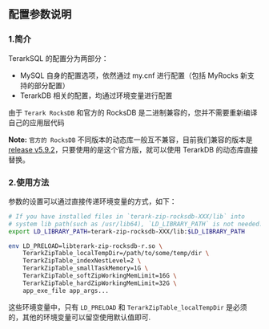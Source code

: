 ## 配置参数说明

### 1.简介
TerarkSQL 的配置分为两部分：
- MySQL 自身的配置选项，依然通过 my.cnf 进行配置（包括 MyRocks 新支持的部分配置）
- TerarkDB 相关的配置，均通过环境变量进行配置

由于 `Terark RocksDB` 和官方的 RocksDB 是二进制兼容的，您并不需要重新编译自己的应用层代码

**Note:** `官方的 RocksDB` 不同版本的动态库一般互不兼容，目前我们兼容的版本是 [release v5.9.2](https://github.com/facebook/rocksdb/releases/tag/v5.9.2)，只要使用的是这个官方版，就可以使用 TerarkDB 的动态库直接替换。

### 2.使用方法

参数的设置可以通过直接传递环境变量的方式，如下：

```bash
# If you have installed files in `terark-zip-rocksdb-XXX/lib` into
# system lib path(such as /usr/lib64), `LD_LIBRARY_PATH` is not needed.
export LD_LIBRARY_PATH=terark-zip-rocksdb-XXX/lib:$LD_LIBRARY_PATH

env LD_PRELOAD=libterark-zip-rocksdb-r.so \
    TerarkZipTable_localTempDir=/path/to/some/temp/dir \
    TerarkZipTable_indexNestLevel=2 \
    TerarkZipTable_smallTaskMemory=1G \
    TerarkZipTable_softZipWorkingMemLimit=16G \
    TerarkZipTable_hardZipWorkingMemLimit=32G \
    app_exe_file app_args...
```

这些环境变量中，只有 `LD_PRELOAD` 和 `TerarkZipTable_localTempDir` 是必须的，其他的环境变量可以留空使用默认值即可.
